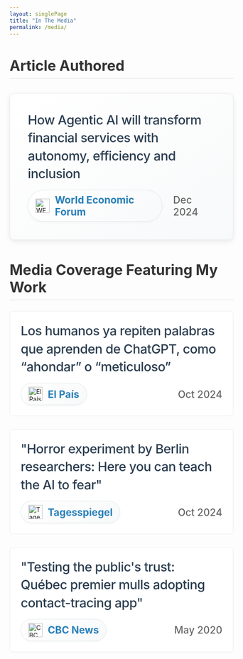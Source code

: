 ```yaml
---
layout: singlePage
title: "In The Media"
permalink: /media/
---
```


## Article Authored

<div markdown="0">
<a href="https://www.weforum.org/stories/2024/12/agentic-ai-financial-services-autonomy-efficiency-and-inclusion/" class="article-card" target="_blank">
  <div class="article-content">
    <div class="article-main">
      <div class="article-title">
        <span class="title-text">
          How Agentic AI will transform financial services with autonomy, efficiency and inclusion
        </span>
      </div>
      <div class="outlet">
        <div class="outlet-info">
          <img src="https://www.weforum.org/favicon.ico" alt="WEF" class="outlet-icon">
          <span class="source">World Economic Forum</span>
        </div>
        <span class="date">Dec 2024</span>
      </div>
    </div>
  </div>
</a>
</div>

## Media Coverage Featuring My Work

<div class="coverage-list" markdown="0">
  <a href="https://elpais.com/tecnologia/2024-10-24/los-humanos-ya-repiten-palabras-que-aprenden-de-chatgpt-como-ahondar-o-meticuloso.html" class="coverage-item" target="_blank">
    <div class="coverage-content">
      <div class="coverage-main">
        <div class="coverage-title">
          <span class="title-text">
            Los humanos ya repiten palabras que aprenden de ChatGPT, como “ahondar” o “meticuloso”
          </span>
        </div>
        <div class="outlet">
          <div class="outlet-info">
            <img src="https://elpais.com/favicon.ico" alt="El País" class="outlet-icon">
            <span class="source">El País</span>
          </div>
          <span class="date">Oct 2024</span>
        </div>
      </div>
    </div>
  </a>

  <a href="https://www.tagesspiegel.de/wissen/grusel-experiment-von-berliner-forschern-hier-konnen-sie-der-ki-das-furchten-lehren-12616670.html" class="coverage-item" target="_blank">
    <div class="coverage-content">
      <div class="coverage-main">
        <div class="coverage-title">
          <span class="title-text">
            "Horror experiment by Berlin researchers: Here you can teach the AI to fear"
          </span>
        </div>
        <div class="outlet">
          <div class="outlet-info">
            <img src="https://www.tagesspiegel.de/favicon.ico" alt="Tagesspiegel" class="outlet-icon">
            <span class="source">Tagesspiegel</span>
          </div>
          <span class="date">Oct 2024</span>
        </div>
      </div>
    </div>
  </a>

  <a href="https://www.cbc.ca/news/canada/montreal/quebec-premier-considers-covi-contact-tracing-app-1.5576122" class="coverage-item" target="_blank">
    <div class="coverage-content">
      <div class="coverage-main">
        <div class="coverage-title">
          <span class="title-text">
            "Testing the public's trust: Québec premier mulls adopting contact-tracing app"
          </span>
        </div>
        <div class="outlet">
          <div class="outlet-info">
            <img src="https://www.cbc.ca/favicon.ico" alt="CBC News" class="outlet-icon">
            <span class="source">CBC News</span>
          </div>
          <span class="date">May 2020</span>
        </div>
      </div>
    </div>
  </a>
</div>

<style>
.article-card {
  display: block;
  text-decoration: none;
  color: inherit;
  background: linear-gradient(145deg, #ffffff 0%, #f8f9fa 100%);
  padding: 2.5rem;
  border-radius: 12px;
  box-shadow: 0 4px 12px rgba(0,0,0,0.08);
  margin: 2rem 0 3rem 0;
  border: 1px solid #e9ecef;
  transition: transform 0.2s ease, box-shadow 0.2s ease;
}

.article-card:hover {
  transform: translateY(-4px);
  box-shadow: 0 8px 16px rgba(0,0,0,0.12);
  text-decoration: none;
  color: inherit;
}

.article-content, .coverage-content {
  display: flex;
  justify-content: space-between;
  gap: 2rem;
  align-items: flex-start;
}

.article-main, .coverage-main {
  flex: 1;
}

.article-title, .coverage-title {
  margin-bottom: 1rem;
}

.title-text {
  font-size: 1.8rem;
  color: #2c3e50;
  line-height: 1.4;
  font-weight: 500;
  letter-spacing: -0.02em;
}

.article-card:hover .title-text, .coverage-item:hover .title-text {
  color: #2980b9;
}

.outlet {
  display: flex;
  justify-content: space-between;
  align-items: center;
  gap: 1.5rem;
  margin-top: 0.8rem;
}

.outlet-info {
  display: flex;
  align-items: center;
  gap: 0.75rem;
  padding: 0.5rem 1rem;
  background: linear-gradient(145deg, #ffffff 0%, #f8f9fa 100%);
  border: 1px solid #e1e8ed;
  border-radius: 50px;
  box-shadow: 0 2px 4px rgba(0,0,0,0.04);
  transition: all 0.2s ease;
}

.outlet-info:hover {
  border-color: #2980b9;
  box-shadow: 0 2px 8px rgba(41,128,185,0.1);
  transform: translateY(-1px);
}

.outlet-icon {
  width: 32px;
  height: 32px;
  object-fit: contain;
}

.source {
  font-weight: 700;
  color: #2980b9;
  font-size: 1.4rem;
}

.date {
  color: #666;
  font-size: 1.4rem;
  font-weight: 500;
}

.coverage-list {
  display: flex;
  flex-direction: column;
  gap: 1.8rem;
}

.coverage-item {
  display: block;
  text-decoration: none;
  color: inherit;
  padding: 1.5rem;
  background: white;
  border: 1px solid #eee;
  border-radius: 8px;
  transition: transform 0.2s ease, box-shadow 0.2s ease;
}

.coverage-item:hover {
  transform: translateY(-2px);
  box-shadow: 0 4px 8px rgba(0,0,0,0.1);
  text-decoration: none;
  color: inherit;
}

h2 {
  font-size: 2rem;
  color: #333;
  margin-bottom: 1.5rem;
  padding-bottom: 0.5rem;
  border-bottom: 2px solid #eee;
}
</style> 
